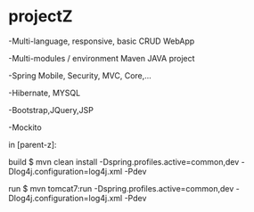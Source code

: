 # projectZ

-Multi-language, responsive, basic CRUD WebApp

-Multi-modules / environment Maven JAVA project

-Spring Mobile, Security, MVC, Core,...

-Hibernate, MYSQL

-Bootstrap,JQuery,JSP

-Mockito 


in [parent-z]:

build 
$ mvn clean install -Dspring.profiles.active=common,dev -Dlog4j.configuration=log4j.xml  -Pdev

run
$ mvn  tomcat7:run -Dspring.profiles.active=common,dev -Dlog4j.configuration=log4j.xml -Pdev
